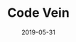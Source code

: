 ---
layout: album
date: 2019-05-31
title: Code Vein
developer: Bandai Namco Studios
card-image: 0
card-offset: 0
banner-image: 0
banner-offset: 0
---
